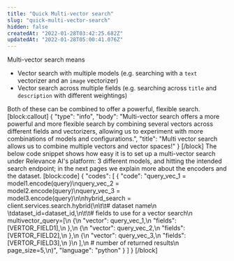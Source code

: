 ```yaml
---
title: "Quick Multi-vector search"
slug: "quick-multi-vector-search"
hidden: false
createdAt: "2022-01-28T03:42:25.682Z"
updatedAt: "2022-01-28T05:00:41.076Z"
---
```

Multi-vector search means
- Vector search with multiple models (e.g. searching with a `text` vectorizer and an `image` vectorizer)
- Vector search across multiple fields (e.g. searching across `title` and `description` with different weightings)

Both of these can be combined to offer a powerful, flexible search.
[block:callout]
{
  "type": "info",
  "body": "Multi-vector search offers a more powerful and more flexible search by combining several vectors across different fields and vectorizers, allowing us to experiment with more combinations of models and configurations.",
  "title": "Multi vector search allows us to combine multiple vectors and vector spaces!"
}
[/block]
The below code snippet shows how easy it is to set up a multi-vector search under Relevance AI's platform:
3 different models, and hitting the intended search endpoint; in the next pages we explain more about the encoders and the dataset.
[block:code]
{
  "codes": [
    {
      "code": "query_vec_1 = model1.encode(query)\nquery_vec_2 = model2.encode(query)\nquery_vec_3 = model3.encode(query)\n\nhybrid_search = client.services.search.hybrid(\n\t\t# dataset name\n  \tdataset_id=dataset_id,\n\t\t# fields to use for a vector search\n    multivector_query=[\n        {\n            \"vector\": query_vec_1,\n            \"fields\": [VERTOR_FIELD1],\n        },\n        {\n            \"vector\": query_vec_2,\n            \"fields\": [VERTOR_FIELD2],\n        },\n        {\n            \"vector\": query_vec_3,\n            \"fields\": [VERTOR_FIELD3],\n        }\n    ],\n    # number of returned results\n    page_size=5,\n)",
      "language": "python"
    }
  ]
}
[/block]